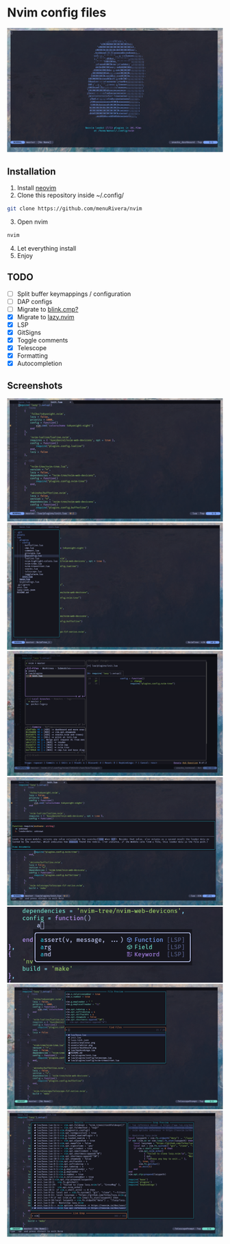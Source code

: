 # Nvim config files
![screenshot](./assets/dashboard.png)
## Installation
1. Install [neovim](https://neovim.io)
2. Clone this repository inside ~/.config/
```sh
git clone https://github.com/menuRivera/nvim
```
3. Open nvim
```bash
nvim
```
4. Let everything install
5. Enjoy

## TODO
- [ ] Split buffer keymappings / configuration 
- [ ] DAP configs
- [ ] Migrate to [blink.cmp?](https://github.com/Saghen/blink.cmp)
- [x] Migrate to [lazy.nvim](https://github.com/folke/lazy.nvim)
- [x] LSP 
- [x] GitSigns
- [x] Toggle comments
- [x] Telescope
- [x] Formatting 
- [x] Autocompletion

## Screenshots
![screenshot](./assets/editor.png)
![screenshot](./assets/explorer.png)
![screenshot](./assets/lazygit.png)
![screenshot](./assets/lsp.png)
![screenshot](./assets/cmp.png)
![screenshot](./assets/telescope.png)
![screenshot](./assets/telescope-2.png)
